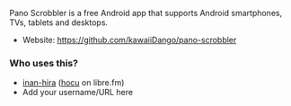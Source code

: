 Pano Scrobbler is a free Android app that supports Android smartphones, TVs, tablets and desktops.

* Website: https://github.com/kawaiiDango/pano-scrobbler

### Who uses this?

* [inan-hira][0] ([hocu][1] on libre.fm)
* Add your username/URL here

[0]: https://github.com/inan-hira
[1]: https://libre.fm/user/hocu